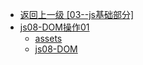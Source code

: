 - [返回上一级 [03--js基础部分]](03--js基础部分/)
- [js08-DOM操作01](03--js基础部分/js08-DOM操作01/)
  - [assets](03--js基础部分/js08-DOM操作01/assets/)
  - [js08-DOM](03--js基础部分/js08-DOM操作01/js08-DOM.md)
